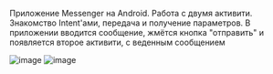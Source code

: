 Приложение Messenger на Android. 
Работа с двумя активити. Знакомство Intent'ами, передача и получение параметров.
В приложении вводится сообщение, жмётся кнопка "отправить" и появляется второе активити, с веденным сообщением

![image](https://github.com/user-attachments/assets/b0a49ac2-c6af-4b3b-83e2-c04d85caff5d) ![image](https://github.com/user-attachments/assets/73bd763a-299f-43d8-9668-86396c02528e)
